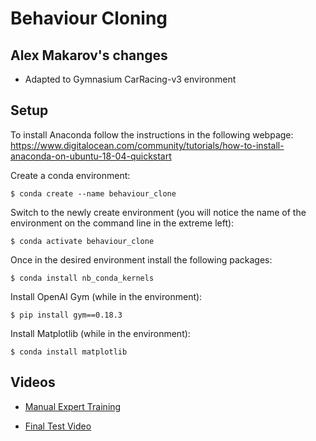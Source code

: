 # Behaviour Cloning

## Alex Makarov's changes
- Adapted to Gymnasium CarRacing-v3 environment

## Setup

To install Anaconda follow the instructions in the following webpage:  
https://www.digitalocean.com/community/tutorials/how-to-install-anaconda-on-ubuntu-18-04-quickstart

Create a conda environment:  
```
$ conda create --name behaviour_clone  
```
Switch to the newly create environment (you will notice the name of the environment on the command line in the extreme left):  
```
$ conda activate behaviour_clone  
```

Once in the desired environment install the following packages:  
```
$ conda install nb_conda_kernels  
```

Install OpenAI Gym (while in the environment):  
```
$ pip install gym==0.18.3 
```

Install Matplotlib (while in the environment):
```
$ conda install matplotlib
```


## Videos
* [Manual Expert Training](https://www.youtube.com/watch?v=XB2HAFfluEM)

* [Final Test Video](https://www.youtube.com/watch?v=ZWKFebktNMs)
